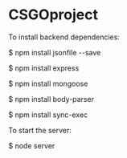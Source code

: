 # CSGOproject

To install backend dependencies:

$ npm install jsonfile --save

$ npm install express

$ npm install mongoose

$ npm install body-parser

$ npm install sync-exec

To start the server:

$ node server

